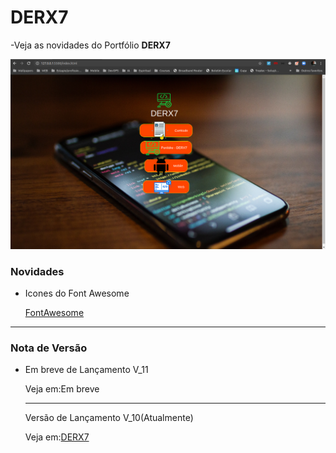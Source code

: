 # DERX7
-Veja as novidades do Portfólio <b>DERX7</b>

<img src="imgs/PortfolioDERX.png">
<h3>Novidades</h3>
<ul>
<li>
    <p>Icones do Font Awesome</p>
    <a href="https://fontawesome.com/icons" target="_blank">FontAwesome</a>
</li>

</ul>

<hr>
<h3>Nota de Versão</h3>
<ul>
<li>
    <p>Em breve de Lançamento V_11</p>
    <p>Veja em:Em breve</p>
    <hr>
    <p>Versão de Lançamento V_10(Atualmente)</p>
    <p>Veja em:<a href="https://derio123.github.io/DERX7/" target="_blank">DERX7</a></p>
</li>
</ul>
